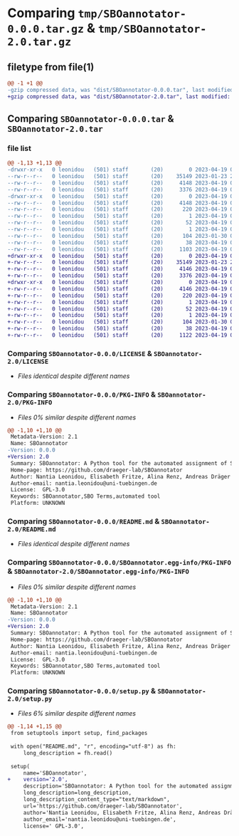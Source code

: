 # Comparing `tmp/SBOannotator-0.0.0.tar.gz` & `tmp/SBOannotator-2.0.tar.gz`

## filetype from file(1)

```diff
@@ -1 +1 @@
-gzip compressed data, was "dist/SBOannotator-0.0.0.tar", last modified: Wed Apr 19 09:06:00 2023, max compression
+gzip compressed data, was "dist/SBOannotator-2.0.tar", last modified: Wed Apr 19 09:17:21 2023, max compression
```

## Comparing `SBOannotator-0.0.0.tar` & `SBOannotator-2.0.tar`

### file list

```diff
@@ -1,13 +1,13 @@
-drwxr-xr-x   0 leonidou   (501) staff       (20)        0 2023-04-19 09:06:00.704692 SBOannotator-0.0.0/
--rw-r--r--   0 leonidou   (501) staff       (20)    35149 2023-01-23 22:12:54.000000 SBOannotator-0.0.0/LICENSE
--rw-r--r--   0 leonidou   (501) staff       (20)     4148 2023-04-19 09:06:00.703905 SBOannotator-0.0.0/PKG-INFO
--rw-r--r--   0 leonidou   (501) staff       (20)     3376 2023-04-19 08:25:50.000000 SBOannotator-0.0.0/README.md
-drwxr-xr-x   0 leonidou   (501) staff       (20)        0 2023-04-19 09:06:00.703327 SBOannotator-0.0.0/SBOannotator.egg-info/
--rw-r--r--   0 leonidou   (501) staff       (20)     4148 2023-04-19 09:06:00.000000 SBOannotator-0.0.0/SBOannotator.egg-info/PKG-INFO
--rw-r--r--   0 leonidou   (501) staff       (20)      220 2023-04-19 09:06:00.000000 SBOannotator-0.0.0/SBOannotator.egg-info/SOURCES.txt
--rw-r--r--   0 leonidou   (501) staff       (20)        1 2023-04-19 09:06:00.000000 SBOannotator-0.0.0/SBOannotator.egg-info/dependency_links.txt
--rw-r--r--   0 leonidou   (501) staff       (20)       52 2023-04-19 09:06:00.000000 SBOannotator-0.0.0/SBOannotator.egg-info/requires.txt
--rw-r--r--   0 leonidou   (501) staff       (20)        1 2023-04-19 09:06:00.000000 SBOannotator-0.0.0/SBOannotator.egg-info/top_level.txt
--rw-r--r--   0 leonidou   (501) staff       (20)      104 2023-01-30 09:25:48.000000 SBOannotator-0.0.0/pyproject.toml
--rw-r--r--   0 leonidou   (501) staff       (20)       38 2023-04-19 09:06:00.704867 SBOannotator-0.0.0/setup.cfg
--rw-r--r--   0 leonidou   (501) staff       (20)     1103 2023-04-19 09:05:54.000000 SBOannotator-0.0.0/setup.py
+drwxr-xr-x   0 leonidou   (501) staff       (20)        0 2023-04-19 09:17:21.268891 SBOannotator-2.0/
+-rw-r--r--   0 leonidou   (501) staff       (20)    35149 2023-01-23 22:12:54.000000 SBOannotator-2.0/LICENSE
+-rw-r--r--   0 leonidou   (501) staff       (20)     4146 2023-04-19 09:17:21.268556 SBOannotator-2.0/PKG-INFO
+-rw-r--r--   0 leonidou   (501) staff       (20)     3376 2023-04-19 08:25:50.000000 SBOannotator-2.0/README.md
+drwxr-xr-x   0 leonidou   (501) staff       (20)        0 2023-04-19 09:17:21.267933 SBOannotator-2.0/SBOannotator.egg-info/
+-rw-r--r--   0 leonidou   (501) staff       (20)     4146 2023-04-19 09:17:21.000000 SBOannotator-2.0/SBOannotator.egg-info/PKG-INFO
+-rw-r--r--   0 leonidou   (501) staff       (20)      220 2023-04-19 09:17:21.000000 SBOannotator-2.0/SBOannotator.egg-info/SOURCES.txt
+-rw-r--r--   0 leonidou   (501) staff       (20)        1 2023-04-19 09:17:21.000000 SBOannotator-2.0/SBOannotator.egg-info/dependency_links.txt
+-rw-r--r--   0 leonidou   (501) staff       (20)       52 2023-04-19 09:17:21.000000 SBOannotator-2.0/SBOannotator.egg-info/requires.txt
+-rw-r--r--   0 leonidou   (501) staff       (20)        1 2023-04-19 09:17:21.000000 SBOannotator-2.0/SBOannotator.egg-info/top_level.txt
+-rw-r--r--   0 leonidou   (501) staff       (20)      104 2023-01-30 09:25:48.000000 SBOannotator-2.0/pyproject.toml
+-rw-r--r--   0 leonidou   (501) staff       (20)       38 2023-04-19 09:17:21.269050 SBOannotator-2.0/setup.cfg
+-rw-r--r--   0 leonidou   (501) staff       (20)     1122 2023-04-19 09:17:05.000000 SBOannotator-2.0/setup.py
```

### Comparing `SBOannotator-0.0.0/LICENSE` & `SBOannotator-2.0/LICENSE`

 * *Files identical despite different names*

### Comparing `SBOannotator-0.0.0/PKG-INFO` & `SBOannotator-2.0/PKG-INFO`

 * *Files 0% similar despite different names*

```diff
@@ -1,10 +1,10 @@
 Metadata-Version: 2.1
 Name: SBOannotator
-Version: 0.0.0
+Version: 2.0
 Summary: SBOannotator: A Python tool for the automated assignment of Systems Biology Ontology terms
 Home-page: https://github.com/draeger-lab/SBOannotator
 Author: Nantia Leonidou, Elisabeth Fritze, Alina Renz, Andreas Dräger
 Author-email: nantia.leonidou@uni-tuebingen.de
 License:  GPL-3.0
 Keywords: SBOannotator,SBO Terms,automated tool
 Platform: UNKNOWN
```

### Comparing `SBOannotator-0.0.0/README.md` & `SBOannotator-2.0/README.md`

 * *Files identical despite different names*

### Comparing `SBOannotator-0.0.0/SBOannotator.egg-info/PKG-INFO` & `SBOannotator-2.0/SBOannotator.egg-info/PKG-INFO`

 * *Files 0% similar despite different names*

```diff
@@ -1,10 +1,10 @@
 Metadata-Version: 2.1
 Name: SBOannotator
-Version: 0.0.0
+Version: 2.0
 Summary: SBOannotator: A Python tool for the automated assignment of Systems Biology Ontology terms
 Home-page: https://github.com/draeger-lab/SBOannotator
 Author: Nantia Leonidou, Elisabeth Fritze, Alina Renz, Andreas Dräger
 Author-email: nantia.leonidou@uni-tuebingen.de
 License:  GPL-3.0
 Keywords: SBOannotator,SBO Terms,automated tool
 Platform: UNKNOWN
```

### Comparing `SBOannotator-0.0.0/setup.py` & `SBOannotator-2.0/setup.py`

 * *Files 6% similar despite different names*

```diff
@@ -1,14 +1,15 @@
 from setuptools import setup, find_packages
 
 with open("README.md", "r", encoding="utf-8") as fh:
     long_description = fh.read()
 
 setup(
     name='SBOannotator',
+    version='2.0',
     description='SBOannotator: A Python tool for the automated assignment of Systems Biology Ontology terms',
     long_description=long_description,
     long_description_content_type="text/markdown",
     url='https://github.com/draeger-lab/SBOannotator',
     author='Nantia Leonidou, Elisabeth Fritze, Alina Renz, Andreas Dräger',
     author_email='nantia.leonidou@uni-tuebingen.de',
     license=' GPL-3.0',
```

